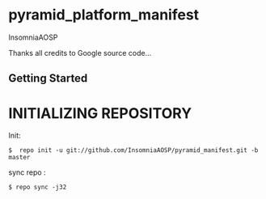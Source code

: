 pyramid_platform_manifest
=================

InsomniaAOSP


Thanks all credits to Google source code...

Getting Started
---------------

INITIALIZING REPOSITORY
=======================

Init:

    $  repo init -u git://github.com/InsomniaAOSP/pyramid_manifest.git -b master




sync repo :

    $ repo sync -j32

















    
    

